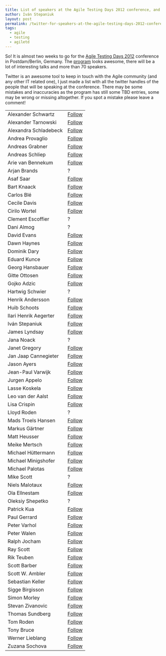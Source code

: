 ```yaml
---
title: List of speakers at the Agile Testing Days 2012 conference, and their Twitter
author: Iván Stepaniuk
layout: post
permalink: /twitter-for-speakers-at-the-agile-testing-days-2012-conference/
tags:
  - agile
  - testing
  - agiletd
---
```

So! It is almost two weeks to go for the <a title="Agile Testing Days 2012" href="http://www.agiletestingdays.com/" target="_blank">Agile Testing Days 2012</a> conference in Postdam/Berlin, Germany. The <a title="AgileTD Program" href="http://www.agiletestingdays.com/program.php" target="_blank">program</a> looks awesome, there will be a lot of interesting talks and more than 70 speakers.

Twitter is an awesome tool to keep in touch with the Agile community (and any other IT related one), I just made a list with all the twitter handles of the people that will be speaking at the conference. There may be some mistakes and inaccuracies as the program has still some TBD entries, some may be wrong or missing altogether. If you spot a mistake please leave a comment!

<table>
  <tr>
    <td>
      Alexander Schwartz
    </td>
    <td>
      <a class="twitter-follow-button" href="https://twitter.com/alexschwartzbln">Follow</a>
    </td>
  </tr>
  <tr>
    <td>
      Alexander Tarnowski
    </td>
    <td>
      <a class="twitter-follow-button" href="https://twitter.com/alexander_tar">Follow</a>
    </td>
  </tr>
  <tr>
    <td>
      Alexandra Schladebeck
    </td>
    <td>
      <a class="twitter-follow-button" href="https://twitter.com/alex_schl">Follow</a>
    </td>
  </tr>
  <tr>
    <td>
      Andrea Provaglio
    </td>
    <td>
      <a class="twitter-follow-button" href="https://twitter.com/andreaprovaglio">Follow</a>
    </td>
  </tr>
  <tr>
    <td>
      Andreas Grabner
    </td>
    <td>
      <a class="twitter-follow-button" href="https://twitter.com/grabnerandi">Follow</a>
    </td>
  </tr>
  <tr>
    <td>
      Andreas Schliep
    </td>
    <td>
      <a class="twitter-follow-button" href="https://twitter.com/andreasschliep">Follow</a>
    </td>
  </tr>
  <tr>
    <td>
      Arie van Bennekum
    </td>
    <td>
      <a class="twitter-follow-button" href="https://twitter.com/arievanbennekum">Follow</a>
    </td>
  </tr>
  <tr>
    <td>
      Arjan Brands
    </td>
    <td>
      ?
    </td>
  </tr>
  <tr>
    <td>
      Asaf Saar
    </td>
    <td>
      <a class="twitter-follow-button" href="https://twitter.com/saarasaf">Follow</a>
    </td>
  </tr>
  <tr>
    <td>
      Bart Knaack
    </td>
    <td>
      <a class="twitter-follow-button" href="https://twitter.com/Btknaack">Follow</a>
    </td>
  </tr>
  <tr>
    <td>
      Carlos Blé
    </td>
    <td>
      <a class="twitter-follow-button" href="https://twitter.com/carlosble">Follow</a>
    </td>
  </tr>
  <tr>
    <td>
      Cecile Davis
    </td>
    <td>
      <a class="twitter-follow-button" href="https://twitter.com/cecileAdavis">Follow</a>
    </td>
  </tr>
  <tr>
    <td>
      Cirilo Wortel
    </td>
    <td>
      <a class="twitter-follow-button" href="https://twitter.com/sietstweets">Follow</a>
    </td>
  </tr>
  <tr>
    <td>
      Clement Escoffier
    </td>
    <td>
      ?
    </td>
  </tr>
  <tr>
    <td>
      Dani Almog
    </td>
    <td>
      ?
    </td>
  </tr>
  <tr>
    <td>
      David Evans
    </td>
    <td>
      <a class="twitter-follow-button" href="https://twitter.com/DavidEvans66">Follow</a>
    </td>
  </tr>
  <tr>
    <td>
      Dawn Haynes
    </td>
    <td>
      <a class="twitter-follow-button" href="https://twitter.com/DawnMHaynes">Follow</a>
    </td>
  </tr>
  <tr>
    <td>
      Dominik Dary
    </td>
    <td>
      <a class="twitter-follow-button" href="https://twitter.com/DomeLG">Follow</a>
    </td>
  </tr>
  <tr>
    <td>
      Eduard Kunce
    </td>
    <td>
      <a class="twitter-follow-button" href="https://twitter.com/ekunce">Follow</a>
    </td>
  </tr>
  <tr>
    <td>
      Georg Hansbauer
    </td>
    <td>
      <a class="twitter-follow-button" href="https://twitter.com/Testbirds">Follow</a>
    </td>
  </tr>
  <tr>
    <td>
      Gitte Ottosen
    </td>
    <td>
      <a class="twitter-follow-button" href="https://twitter.com/Godtesen">Follow</a>
    </td>
  </tr>
  <tr>
    <td>
      Gojko Adzic
    </td>
    <td>
      <a class="twitter-follow-button" href="https://twitter.com/gojkoadzic">Follow</a>
    </td>
  </tr>
  <tr>
    <td>
      Hartwig Schwier
    </td>
    <td>
      ?
    </td>
  </tr>
  <tr>
    <td>
      Henrik Andersson
    </td>
    <td>
      <a class="twitter-follow-button" href="https://twitter.com/henkeandersson">Follow</a>
    </td>
  </tr>
  <tr>
    <td>
      Huib Schoots
    </td>
    <td>
      <a class="twitter-follow-button" href="https://twitter.com/huibschoots">Follow</a>
    </td>
  </tr>
  <tr>
    <td>
      Ilari Henrik Aegerter
    </td>
    <td>
      <a class="twitter-follow-button" href="https://twitter.com/ilarihenrik">Follow</a>
    </td>
  </tr>
  <tr>
    <td>
      Iván Stepaniuk
    </td>
    <td>
      <a class="twitter-follow-button" href="https://twitter.com/istepaniuk">Follow</a>
    </td>
  </tr>
  <tr>
    <td>
      James Lyndsay
    </td>
    <td>
      <a class="twitter-follow-button" href="https://twitter.com/workroomprds">Follow</a>
    </td>
  </tr>
  <tr>
    <td>
      Jana Noack
    </td>
    <td>
      ?
    </td>
  </tr>
  <tr>
    <td>
      Janet Gregory
    </td>
    <td>
      <a class="twitter-follow-button" href="https://twitter.com/janetgregoryca">Follow</a>
    </td>
  </tr>
  <tr>
    <td>
      Jan Jaap Cannegieter
    </td>
    <td>
      <a class="twitter-follow-button" href="https://twitter.com/jjcannegieter">Follow</a>
    </td>
  </tr>
  <tr>
    <td>
      Jason Ayers
    </td>
    <td>
      <a class="twitter-follow-button" href="https://twitter.com/SimplyTalking">Follow</a>
    </td>
  </tr>
  <tr>
    <td>
      Jean-Paul Varwijk
    </td>
    <td>
      <a class="twitter-follow-button" href="https://twitter.com/Arborosa">Follow</a>
    </td>
  </tr>
  <tr>
    <td>
      Jurgen Appelo
    </td>
    <td>
      <a class="twitter-follow-button" href="https://twitter.com/jurgenappelo">Follow</a>
    </td>
  </tr>
  <tr>
    <td>
      Lasse Koskela
    </td>
    <td>
      <a class="twitter-follow-button" href="https://twitter.com/lassekoskela">Follow</a>
    </td>
  </tr>
  <tr>
    <td>
      Leo van der Aalst
    </td>
    <td>
      <a class="twitter-follow-button" href="https://twitter.com/Sogeti">Follow</a>
    </td>
  </tr>
  <tr>
    <td>
      Lisa Crispin
    </td>
    <td>
      <a class="twitter-follow-button" href="https://twitter.com/lisacrispin">Follow</a>
    </td>
  </tr>
  <tr>
    <td>
      Lloyd Roden
    </td>
    <td>
      ?
    </td>
  </tr>
  <tr>
    <td>
      Mads Troels Hansen
    </td>
    <td>
      <a class="twitter-follow-button" href="https://twitter.com/madsth">Follow</a>
    </td>
  </tr>
  <tr>
    <td>
      Markus Gärtner
    </td>
    <td>
      <a class="twitter-follow-button" href="https://twitter.com/mgaertne">Follow</a>
    </td>
  </tr>
  <tr>
    <td>
      Matt Heusser
    </td>
    <td>
      <a class="twitter-follow-button" href="https://twitter.com/mheusser">Follow</a>
    </td>
  </tr>
  <tr>
    <td>
      Meike Mertsch
    </td>
    <td>
      <a class="twitter-follow-button" href="https://twitter.com/meikemertsch">Follow</a>
    </td>
  </tr>
  <tr>
    <td>
      Michael Hüttermann
    </td>
    <td>
      <a class="twitter-follow-button" href="https://twitter.com/huettermann">Follow</a>
    </td>
  </tr>
  <tr>
    <td>
      Michael Minigshofer
    </td>
    <td>
      <a class="twitter-follow-button" href="https://twitter.com/MMinigshofer">Follow</a>
    </td>
  </tr>
  <tr>
    <td>
      Michael Palotas
    </td>
    <td>
      <a class="twitter-follow-button" href="https://twitter.com/michael_palotas">Follow</a>
    </td>
  </tr>
  <tr>
    <td>
      Mike Scott
    </td>
    <td>
      ?
    </td>
  </tr>
  <tr>
    <td>
      Niels Malotaux
    </td>
    <td>
      <a class="twitter-follow-button" href="https://twitter.com/nielsmx">Follow</a>
    </td>
  </tr>
  <tr>
    <td>
      Ola Ellnestam
    </td>
    <td>
      <a class="twitter-follow-button" href="https://twitter.com/ellnestam">Follow</a>
    </td>
  </tr>
  <tr>
    <td>
      Oleksiy Shepetko
    </td>
    <td>
      ?
    </td>
  </tr>
  <tr>
    <td>
      Patrick Kua
    </td>
    <td>
      <a class="twitter-follow-button" href="https://twitter.com/patkua">Follow</a>
    </td>
  </tr>
  <tr>
    <td>
      Paul Gerrard
    </td>
    <td>
      <a class="twitter-follow-button" href="https://twitter.com/paul_gerrard">Follow</a>
    </td>
  </tr>
  <tr>
    <td>
      Peter Varhol
    </td>
    <td>
      <a class="twitter-follow-button" href="https://twitter.com/pvarhol">Follow</a>
    </td>
  </tr>
  <tr>
    <td>
      Peter Walen
    </td>
    <td>
      <a class="twitter-follow-button" href="https://twitter.com/PeteWalen">Follow</a>
    </td>
  </tr>
  <tr>
    <td>
      Ralph Jocham
    </td>
    <td>
      <a class="twitter-follow-button" href="https://twitter.com/rjocham">Follow</a>
    </td>
  </tr>
  <tr>
    <td>
      Ray Scott
    </td>
    <td>
      <a class="twitter-follow-button" href="https://twitter.com/GridTools">Follow</a>
    </td>
  </tr>
  <tr>
    <td>
      Rik Teuben
    </td>
    <td>
      <a class="twitter-follow-button" href="https://twitter.com/Rteuben">Follow</a>
    </td>
  </tr>
  <tr>
    <td>
      Scott Barber
    </td>
    <td>
      <a class="twitter-follow-button" href="https://twitter.com/sbarber">Follow</a>
    </td>
  </tr>
  <tr>
    <td>
      Scott W. Ambler
    </td>
    <td>
      <a class="twitter-follow-button" href="https://twitter.com/scottwambler">Follow</a>
    </td>
  </tr>
  <tr>
    <td>
      Sebastian Keller
    </td>
    <td>
      <a class="twitter-follow-button" href="https://twitter.com/se_keller">Follow</a>
    </td>
  </tr>
  <tr>
    <td>
      Sigge Birgisson
    </td>
    <td>
      <a class="twitter-follow-button" href="https://twitter.com/siggeb">Follow</a>
    </td>
  </tr>
  <tr>
    <td>
      Simon Morley
    </td>
    <td>
      <a class="twitter-follow-button" href="https://twitter.com/YorkyAbroad">Follow</a>
    </td>
  </tr>
  <tr>
    <td>
      Stevan Zivanovic
    </td>
    <td>
      <a class="twitter-follow-button" href="https://twitter.com/stevanzivanovic">Follow</a>
    </td>
  </tr>
  <tr>
    <td>
      Thomas Sundberg
    </td>
    <td>
      <a class="twitter-follow-button" href="https://twitter.com/thomassundberg">Follow</a>
    </td>
  </tr>
  <tr>
    <td>
      Tom Roden
    </td>
    <td>
      <a class="twitter-follow-button" href="https://twitter.com/TommRoden">Follow</a>
    </td>
  <tr>
    <td>
      Tony Bruce
    </td>
    <td>
      <a class="twitter-follow-button" href="https://twitter.com/tonybruce77">Follow</a>
    </td>
  </tr>
  <tr>
    <td>
      Werner Lieblang
    </td>
    <td>
      <a class="twitter-follow-button" href="https://twitter.com/wernerlieblang">Follow</a>
    </td>
  </tr>
  <tr>
    <td>
      Zuzana Sochova
    </td>
    <td>
      <a class="twitter-follow-button" href="https://twitter.com/zuzuzka">Follow</a>
    </td>
  </tr>
</table>
